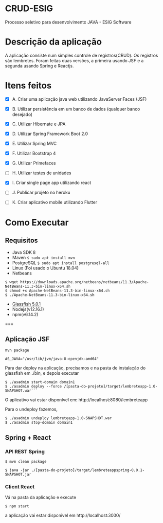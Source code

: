 # CRUD-ESIG
Processo seletivo para desenvolvimento JAVA - ESIG Software

# Descrição da aplicação
A aplicação consiste num simples controle de registros(CRUD).
Os registros são lembretes.
Foram feitas duas versões, a primeira usando JSF e a segunda usando Spring e Reactjs.

# Itens feitos

- [x] A. Criar uma aplicação java web utilizando JavaServer Faces (JSF)

- [x] B. Utilizar persistência em um banco de dados (qualquer banco desejado)

- [x] C. Utilizar Hibernate e JPA

- [x] D. Utilizar Spring Framework Boot 2.0

- [x] E. Utilizar Spring MVC

- [x] F. Utilizar Bootstrap 4

- [x] G. Utilizar Primefaces

- [ ] H. Utilizar testes de unidades

- [x] I. Criar single page app utilizando react

- [ ] J. Publicar projeto no heroku

- [ ] K. Criar aplicativo mobile utilizando Flutter


# Como Executar

## Requisitos
- Java SDK 8
- Maven  ```$ sudo apt install mvn```
- PostgreSQL     ```$ sudo apt install postgresql-all```
- Linux (Foi usado o Ubuntu 18.04)
- Netbeans 

```
$ wget https://downloads.apache.org/netbeans/netbeans/11.3/Apache-NetBeans-11.3-bin-linux-x64.sh         
$ chmod +x Apache-NetBeans-11.3-bin-linux-x64.sh 
$ ./Apache-NetBeans-11.3-bin-linux-x64.sh 
```
- [Glassfish 5.0.1](https://javaee.github.io/glassfish/download)
- Nodejs(v12.16.1)
- npm(v6.14.2)

===
## Aplicação JSF
```
mvn package
```

```
AS_JAVA="/usr/lib/jvm/java-8-openjdk-amd64"
```

Para dar deploy na aplicação, precisamos e na pasta de instalação do glassfish em ./bin, e depois executar

```
$ ./asadmin start-domain domain1
$ ./asadmin deploy --force /[pasta-do-projeto]/target/lembreteapp-1.0-SNAPSHOT.war```
```

O aplicativo vai estar disponível em: http://localhost:8080/lembreteapp


Para o undeploy fazemos,  

```
$ ./asadmin undeploy lembreteapp-1.0-SNAPSHOT.war
$ ./asadmin stop-domain domain1
```

## Spring + React

### API REST Spring

```
$ mvn clean package

$ java -jar ./[pasta-do-projeto]/target/lembreteappspring-0.0.1-SNAPSHOT.jar
```

### Client React

Vá na pasta da aplicação e execute 

```
$ npm start
```
a aplicação vai estar disponivel em http://localhost:3000/



